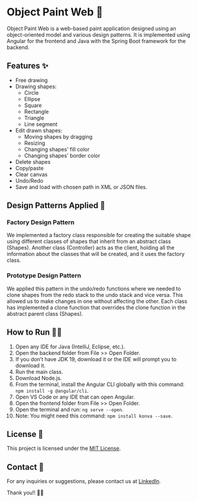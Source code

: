 # Object Paint Web 🎨

Object Paint Web is a web-based paint application designed using an object-oriented model and various design patterns. It is implemented using Angular for the frontend and Java with the Spring Boot framework for the backend.

## Features ✨

- Free drawing
- Drawing shapes:
  - Circle
  - Ellipse
  - Square
  - Rectangle
  - Triangle
  - Line segment
- Edit drawn shapes:
  - Moving shapes by dragging
  - Resizing
  - Changing shapes' fill color
  - Changing shapes' border color
- Delete shapes
- Copy/paste
- Clear canvas
- Undo/Redo
- Save and load with chosen path in XML or JSON files.

## Design Patterns Applied 🎨

### Factory Design Pattern
We implemented a factory class responsible for creating the suitable shape using different classes of shapes that inherit from an abstract class (Shapes). Another class (Controller) acts as the client, holding all the information about the classes that will be created, and it uses the factory class.

### Prototype Design Pattern
We applied this pattern in the undo/redo functions where we needed to clone shapes from the redo stack to the undo stack and vice versa. This allowed us to make changes in one without affecting the other. Each class has implemented a clone function that overrides the clone function in the abstract parent class (Shapes).

## How to Run 🏃‍♀️

1. Open any IDE for Java (IntelliJ, Eclipse, etc.).
2. Open the backend folder from File >> Open Folder.
3. If you don’t have JDK 19, download it or the IDE will prompt you to download it.
4. Run the main class.
5. Download Node.js.
6. From the terminal, install the Angular CLI globally with this command: `npm install -g @angular/cli`.
7. Open VS Code or any IDE that can open Angular.
8. Open the frontend folder from File >> Open Folder.
9. Open the terminal and run: `ng serve --open`.
10. Note: You might need this command: `npm install konva --save`.

## License 📄

This project is licensed under the [MIT License](LICENSE).

## Contact 📧

For any inquiries or suggestions, please contact us at [LinkedIn](https://www.linkedin.com/in/utkarsh-patidar-800081221/).

Thank you!! 👻💞
